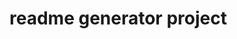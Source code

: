 
  <!DOCTYPE html> 
  <html lang="en"> 
  <head>
    <meta charset="UTF-8">
    <meta name="viewport" content="width=device-width, initial-scale=1.0">
    <meta http-equiv="X-UA-Compatible" content="ie=edge">
    <title>readme generator project</title>
  </head>

  <body>
    <h1>readme generator project</h1>
  </body>
  </html>
  